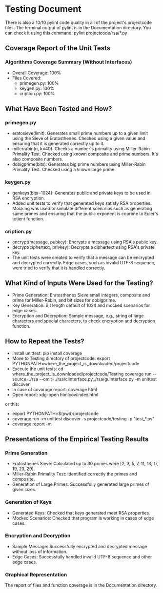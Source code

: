 # Testing Document

There is also a 10/10 pylint code quality in all of the project's projectcode files. The terminal output of pylint is in the Documentation directory. You can check it using this command: pylint projectcode/rsa/*.py

## Coverage Report of the Unit Tests
### Algorithms Coverage Summary (Without Interfaces)
- Overall Coverage: 100%
- Files Covered:
  - primegen.py: 100%
  - keygen.py: 100%
  - cription.py: 100%

## What Have Been Tested and How?

### primegen.py
- eratosieve(limit): Generates small prime numbers up to a given limit using the Sieve of Eratosthenes. Checked using a given value and ensuring that it is generated correctly up to it.
- millerrabin(n, k=40): Checks a number's primality using Miller-Rabin Primality Test. Checked using known composite and prime numbers. It's also composite numbers.
- dobigprime(bits): Generates big prime numbers using Miller-Rabin Primality Test. Checked using a known large prime.

### keygen.py
- genkeys(bits=1024): Generates public and private keys to be used in RSA encryption.
- Added unit tests to verify that generated keys satisfy RSA properties. Mocking was used to simulate different scenarios such as generating same primes and ensuring that the public exponent is coprime to Euler's totient function.

### cription.py
- encrypt(message, pubkey): Encrypts a message using RSA's public key.
- decrypt(ciphertext, privkey): Decrypts a ciphertext using RSA's private key.
- The unit tests were created to verify that a message can be encrypted and decrypted correctly. Edge cases, such as invalid UTF-8 sequence, were tried to verify that it is handled correctly.

## What Kind of Inputs Were Used for the Testing?

- Prime Generation: Eratosthenes Sieve small integers, composite and prime for Miller-Rabin, and bit sizes for dobigprime.
- Key Generation: Bit length default of 1024 and mocked scenarios for edge cases.
- Encryption and Decryption: Sample message, e.g., string of large characters and special characters, to check encryption and decryption function.

## How to Repeat the Tests?

- Install unittest: pip install coverage
- Move to Testing directory of projectcode: export PYTHONPATH=where_the_project_is_downloaded/projectcode
- Execute the unit tests: cd where_the_project_is_downloaded/projectcode/Testing
coverage run --source=./rsa --omit=./rsa/clinterface.py,./rsa/guinterface.py -m unittest discover
- In case of covarage report: coverage html
- Open report: xdg-open htmlcov/index.html

or this:
- export PYTHONPATH=$(pwd)/projectcode
- coverage run -m unittest discover -s projectcode/testing -p "test_*.py"
- coverage report -m

## Presentations of the Empirical Testing Results

### Prime Generation
- Eratosthenes Sieve: Calculated up to 30 primes were [2, 3, 5, 7, 11, 13, 17, 19, 23, 29].
- Miller-Rabin Primality Test: Identified correctly the primes and composite.
- Generation of Large Primes: Successfully generated large primes of given sizes.

### Generation of Keys
- Generated Keys: Checked that keys generated meet RSA properties.
- Mocked Scenarios: Checked that program is working in cases of edge cases.

### Encryption and Decryption
- Sample Message: Successfully encrypted and decrypted message without loss of information.
- Edge Cases: Successfully handled invalid UTF-8 sequence and other edge cases.

### Graphical Representation
The report of files and function coverage is in the Documentation directory.